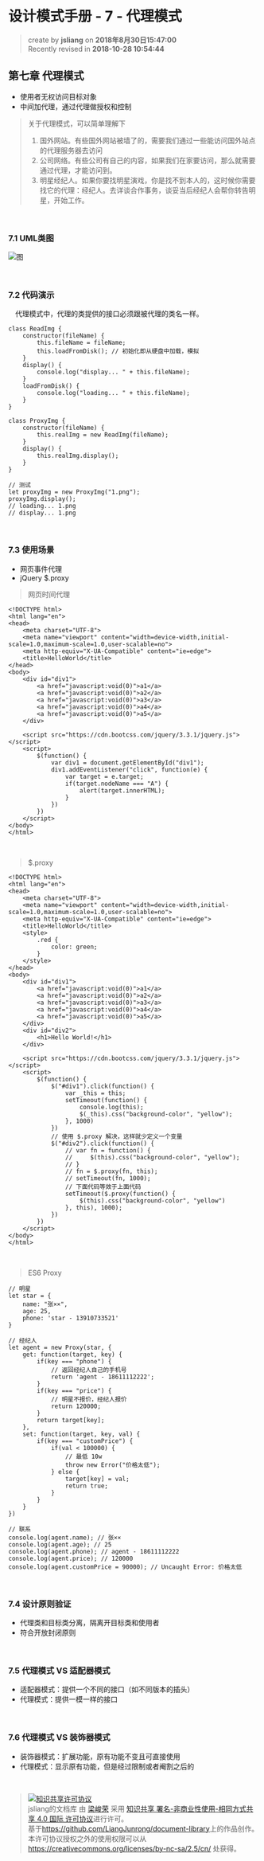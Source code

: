 设计模式手册 - 7 - 代理模式
===

> create by **jsliang** on **2018年8月30日15:47:00**  
> Recently revised in **2018-10-28 10:54:44**

## 第七章 代理模式
* 使用者无权访问目标对象
* 中间加代理，通过代理做授权和控制

> 关于代理模式，可以简单理解下
> 1. 国外网站。有些国外网站被墙了的，需要我们通过一些能访问国外站点的代理服务器去访问
> 2. 公司网络。有些公司有自己的内容，如果我们在家要访问，那么就需要通过代理，才能访问到。
> 3. 明星经纪人。如果你要找明星演戏，你是找不到本人的，这时候你需要找它的代理：经纪人。去详谈合作事务，谈妥当后经纪人会帮你转告明星，开始工作。

<br>

### 7.1 UML类图
![图](../../public-repertory/img/js-design-pattern-chapter7-1.png)

<br>

### 7.2 代码演示
&emsp;代理模式中，代理的类提供的接口必须跟被代理的类名一样。
```
class ReadImg {
    constructor(fileName) {
        this.fileName = fileName;
        this.loadFromDisk(); // 初始化即从硬盘中加载，模拟
    }
    display() {
        console.log("display... " + this.fileName);
    }
    loadFromDisk() {
        console.log("loading... " + this.fileName);
    }
}

class ProxyImg {
    constructor(fileName) {
        this.realImg = new ReadImg(fileName);
    }
    display() {
        this.realImg.display();
    }
}

// 测试
let proxyImg = new ProxyImg("1.png");
proxyImg.display(); 
// loading... 1.png
// display... 1.png
```

<br>

### 7.3 使用场景
* 网页事件代理
* jQuery $.proxy

> 网页时间代理
```
<!DOCTYPE html>
<html lang="en">
<head>
    <meta charset="UTF-8">
    <meta name="viewport" content="width=device-width,initial-scale=1.0,maximum-scale=1.0,user-scalable=no">
    <meta http-equiv="X-UA-Compatible" content="ie=edge">
    <title>HelloWorld</title>
</head>
<body>
    <div id="div1">
        <a href="javascript:void(0)">a1</a>
        <a href="javascript:void(0)">a2</a>
        <a href="javascript:void(0)">a3</a>
        <a href="javascript:void(0)">a4</a>
        <a href="javascript:void(0)">a5</a>
    </div>
    
    <script src="https://cdn.bootcss.com/jquery/3.3.1/jquery.js"></script>
    <script>
        $(function() {
            var div1 = document.getElementById("div1");
            div1.addEventListener("click", function(e) {
                var target = e.target;
                if(target.nodeName === "A") {
                    alert(target.innerHTML);
                }
            })
        })
    </script>
</body>
</html>
```

<br>

> $.proxy
```
<!DOCTYPE html>
<html lang="en">
<head>
    <meta charset="UTF-8">
    <meta name="viewport" content="width=device-width,initial-scale=1.0,maximum-scale=1.0,user-scalable=no">
    <meta http-equiv="X-UA-Compatible" content="ie=edge">
    <title>HelloWorld</title>
    <style>
        .red {
            color: green;
        }
    </style>
</head>
<body>
    <div id="div1">
        <a href="javascript:void(0)">a1</a>
        <a href="javascript:void(0)">a2</a>
        <a href="javascript:void(0)">a3</a>
        <a href="javascript:void(0)">a4</a>
        <a href="javascript:void(0)">a5</a>
    </div>
    <div id="div2">
        <h1>Hello World!</h1>
    </div>
    
    <script src="https://cdn.bootcss.com/jquery/3.3.1/jquery.js"></script>
    <script>
        $(function() {
            $("#div1").click(function() {
                var _this = this;
                setTimeout(function() {
                    console.log(this);
                    $(_this).css("background-color", "yellow");
                }, 1000)
            })
            // 使用 $.proxy 解决，这样就少定义一个变量
            $("#div2").click(function() {
                // var fn = function() {
                //     $(this).css("background-color", "yellow");
                // }
                // fn = $.proxy(fn, this);
                // setTimeout(fn, 1000);
                // 下面代码等效于上面代码
                setTimeout($.proxy(function() {
                    $(this).css("background-color", "yellow")
                }, this), 1000);
            })
        })
    </script>
</body>
</html>
```

<br>

> ES6 Proxy
```
// 明星
let star = {
    name: "张××",
    age: 25,
    phone: 'star - 13910733521'
}

// 经纪人
let agent = new Proxy(star, {
    get: function(target, key) {
        if(key === "phone") {
            // 返回经纪人自己的手机号
            return 'agent - 18611112222';
        }
        if(key === "price") {
            // 明星不报价，经纪人报价
            return 120000;
        }
        return target[key];
    },
    set: function(target, key, val) {
        if(key === "customPrice") {
            if(val < 100000) {
                // 最低 10w
                throw new Error("价格太低");
            } else {
                target[key] = val;
                return true;
            }
        }
    }
})

// 联系
console.log(agent.name); // 张××
console.log(agent.age); // 25
console.log(agent.phone); // agent - 18611112222
console.log(agent.price); // 120000
console.log(agent.customPrice = 90000); // Uncaught Error: 价格太低
```

<br>

### 7.4 设计原则验证
* 代理类和目标类分离，隔离开目标类和使用者
* 符合开放封闭原则

<br>

### 7.5 代理模式 VS 适配器模式
* 适配器模式：提供一个不同的接口（如不同版本的插头）
* 代理模式：提供一模一样的接口

<br>

### 7.6 代理模式 VS 装饰器模式
* 装饰器模式：扩展功能，原有功能不变且可直接使用
* 代理模式：显示原有功能，但是经过限制或者阉割之后的

<br>

> <a rel="license" href="http://creativecommons.org/licenses/by-nc-sa/4.0/"><img alt="知识共享许可协议" style="border-width:0" src="https://i.creativecommons.org/l/by-nc-sa/4.0/88x31.png" /></a><br /><span xmlns:dct="http://purl.org/dc/terms/" property="dct:title">jsliang的文档库</span> 由 <a xmlns:cc="http://creativecommons.org/ns#" href="https://github.com/LiangJunrong/document-library" property="cc:attributionName" rel="cc:attributionURL">梁峻荣</a> 采用 <a rel="license" href="http://creativecommons.org/licenses/by-nc-sa/4.0/">知识共享 署名-非商业性使用-相同方式共享 4.0 国际 许可协议</a>进行许可。<br />基于<a xmlns:dct="http://purl.org/dc/terms/" href="https://github.com/LiangJunrong/document-library" rel="dct:source">https://github.com/LiangJunrong/document-library</a>上的作品创作。<br />本许可协议授权之外的使用权限可以从 <a xmlns:cc="http://creativecommons.org/ns#" href="https://creativecommons.org/licenses/by-nc-sa/2.5/cn/" rel="cc:morePermissions">https://creativecommons.org/licenses/by-nc-sa/2.5/cn/</a> 处获得。